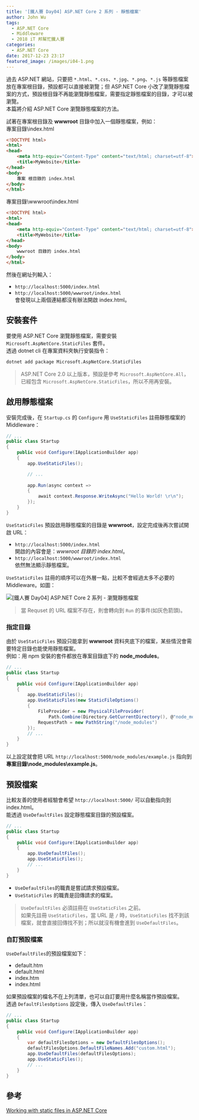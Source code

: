 ```yaml
---
title: '[鐵人賽 Day04] ASP.NET Core 2 系列 - 靜態檔案'
author: John Wu
tags:
  - ASP.NET Core
  - Middleware
  - 2018 iT 邦幫忙鐵人賽
categories:
  - ASP.NET Core
date: 2017-12-23 23:17
featured_image: /images/i04-1.png
---
```


過去 ASP.NET 網站，只要把 `*.html`、`*.css`、`*.jpg`、`*.png`、`*.js` 等靜態檔案放在專案根目錄，預設都可以直接被瀏覽；但 ASP.NET Core 小改了瀏覽靜態檔案的方式，預設根目錄不再能瀏覽靜態檔案，需要指定靜態檔案的目錄，才可以被瀏覽。  
本篇將介紹 ASP.NET Core 瀏覽靜態檔案的方法。  

<!-- more -->

試著在專案根目錄及 **wwwroot** 目錄中加入一個靜態檔案，例如：  
專案目錄\index.html
```html
<!DOCTYPE html>
<html>
<head>
    <meta http-equiv="Content-Type" content="text/html; charset=utf-8">
    <title>MyWebsite</title>
</head>
<body>
    專案 根目錄的 index.html
</body>
</html>
```

專案目錄\wwwroot\index.html
```html
<!DOCTYPE html>
<html>
<head>
    <meta http-equiv="Content-Type" content="text/html; charset=utf-8">
    <title>MyWebsite</title>
</head>
<body>
    wwwroot 目錄的 index.html
</body>
</html>
```

然後在網址列輸入：  
* `http://localhost:5000/index.html`  
* `http://localhost:5000/wwwroot/index.html`  
會發現以上兩個連結都沒有辦法開啟 index.html。  

## 安裝套件

要使用 ASP.NET Core 瀏覽靜態檔案，需要安裝 `Microsoft.AspNetCore.StaticFiles` 套件。  
透過 dotnet cli 在專案資料夾執行安裝指令：  
```sh
dotnet add package Microsoft.AspNetCore.StaticFiles
```
> ASP.NET Core 2.0 以上版本，預設是參考 `Microsoft.AspNetCore.All`，已經包含 `Microsoft.AspNetCore.StaticFiles`，所以不用再安裝。  

## 啟用靜態檔案

安裝完成後，在 `Startup.cs` 的 `Configure` 用 `UseStaticFiles` 註冊靜態檔案的 Middleware：
```cs
// ...
public class Startup
{
    public void Configure(IApplicationBuilder app)
    {
        app.UseStaticFiles();

        // ...
        
        app.Run(async context =>
        {
            await context.Response.WriteAsync("Hello World! \r\n");
        });
    }
}
```

`UseStaticFiles` 預設啟用靜態檔案的目錄是 **wwwroot**，設定完成後再次嘗試開啟 URL：  
* `http://localhost:5000/index.html`  
 開啟的內容會是：*wwwroot 目錄的 index.html*。
* `http://localhost:5000/wwwroot/index.html`  
 依然無法顯示靜態檔案。

`UseStaticFiles` 註冊的順序可以在外層一點，比較不會經過太多不必要的 Middleware。如圖：  

![[鐵人賽 Day04] ASP.NET Core 2 系列 - 瀏覽靜態檔案](/images/i04-1.png)  
> 當 Requset 的 URL 檔案不存在，則會轉向到 `Run` 的事件(如灰色箭頭)。

### 指定目錄

由於 `UseStaticFiles` 預設只能拿到 **wwwroot** 資料夾底下的檔案，某些情況會需要特定目錄也能使用靜態檔案。  
例如：用 npm 安裝的套件都放在專案目錄底下的 **node_modules**。

```cs
// ...
public class Startup
{
    public void Configure(IApplicationBuilder app)
    {
        app.UseStaticFiles();
        app.UseStaticFiles(new StaticFileOptions()
        {
            FileProvider = new PhysicalFileProvider(
                Path.Combine(Directory.GetCurrentDirectory(), @"node_modules")),
            RequestPath = new PathString("/node_modules")
        });
        // ...
    }
}
```

以上設定就會把 URL `http://localhost:5000/node_modules/example.js` 指向到 **專案目錄\node_modules\example.js**。

## 預設檔案

比較友善的使用者經驗會希望 `http://localhost:5000/` 可以自動指向到 index.html。  
能透過 `UseDefaultFiles` 設定靜態檔案目錄的預設檔案。   

```cs
// ...
public class Startup
{
    public void Configure(IApplicationBuilder app)
    {
        app.UseDefaultFiles();
        app.UseStaticFiles();
        // ...
    }
}
```
* `UseDefaultFiles`的職責是嘗試請求預設檔案。  
* `UseStaticFiles` 的職責是回傳請求的檔案。  

> `UseDefaultFiles` 必須註冊在 `UseStaticFiles` 之前。  
如果先註冊 `UseStaticFiles`，當 URL 是 `/` 時，`UseStaticFiles` 找不到該檔案，就會直接回傳找不到；所以就沒有機會進到 `UseDefaultFiles`。  

### 自訂預設檔案

`UseDefaultFiles`的預設檔案如下：  
* default.htm  
* default.html  
* index.htm  
* index.html  

如果預設檔案的檔名不在上列清單，也可以自訂要用什麼名稱當作預設檔案。  
透過 `DefaultFilesOptions` 設定後，傳入 `UseDefaultFiles`：
```cs
// ...
public class Startup
{
    public void Configure(IApplicationBuilder app)
    {
        var defaultFilesOptions = new DefaultFilesOptions();
        defaultFilesOptions.DefaultFileNames.Add("custom.html");
        app.UseDefaultFiles(defaultFilesOptions);
        app.UseStaticFiles();
        // ...
    }
}
```

## 參考

[Working with static files in ASP.NET Core](https://docs.microsoft.com/en-us/aspnet/core/fundamentals/static-files)  